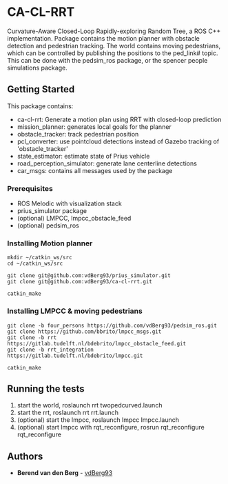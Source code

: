 # CA-CL-RRT
Curvature-Aware Closed-Loop Rapidly-exploring Random Tree, a ROS C++ implementation.
Package contains the motion planner with obstacle detection and pedestrian tracking.
The world contains moving pedestrians, which can be controlled by publishing the positions to the ped_link# topic.
This can be done with the pedsim_ros package, or the spencer people simulations package.

## Getting Started
This package contains:
* ca-cl-rrt: Generate a motion plan using RRT with closed-loop prediction
* mission_planner: generates local goals for the planner
* obstacle_tracker: track pedestrian position
* pcl_converter: use pointcloud detections instead of Gazebo tracking of 'obstacle_tracker'
* state_estimator: estimate state of Prius vehicle
* road_perception_simulator: generate lane centerline detections
* car_msgs: contains all messages used by the package

### Prerequisites

* ROS Melodic with visualization stack
* prius_simulator package
* (optional) LMPCC, lmpcc_obstacle_feed
* (optional) pedsim_ros

### Installing Motion planner

```
mkdir ~/catkin_ws/src
cd ~/catkin_ws/src

git clone git@github.com:vdBerg93/prius_simulator.git
git clone git@github.com:vdBerg93/ca-cl-rrt.git

catkin_make
```
### Installing LMPCC & moving pedestrians

```
git clone -b four_persons https://github.com/vdBerg93/pedsim_ros.git
git clone https://github.com/bbrito/lmpcc_msgs.git
git clone -b rrt https://gitlab.tudelft.nl/bdebrito/lmpcc_obstacle_feed.git 
git clone -b rrt_integration https://gitlab.tudelft.nl/bdebrito/lmpcc.git

catkin_make
```
## Running the tests
1. start the world, roslaunch rrt twopedcurved.launch
2. start the rrt, roslaunch rrt rrt.launch
3. (optional) start the lmpcc, roslaunch lmpcc lmpcc.launch
4. (optional) start lmpcc with rqt_reconfigure, rosrun rqt_reconfigure rqt_reconfigure


## Authors

* **Berend van den Berg** - [vdBerg93](https://github.com/vdBerg93)

